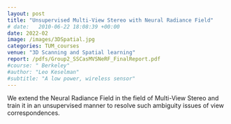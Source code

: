```yaml
---
layout: post
title: "Unsupervised Multi-View Stereo with Neural Radiance Field"
# date:   2010-06-22 18:08:39 +00:00
date: 2022-02
image: /images/3DSpatial.jpg
categories: TUM_courses
venue: "3D Scanning and Spatial learning"
report: /pdfs/Group2_SSCasMVSNeRF_FinalReport.pdf
#course: " Berkeley"
#author: "Leo Keselman"
#subtitle: "A low power, wireless sensor"
---
```

We extend the Neural Radiance Field in the field of Multi-View Stereo and train it in an unsupervised manner to resolve such ambiguity issues of view correspondences.
